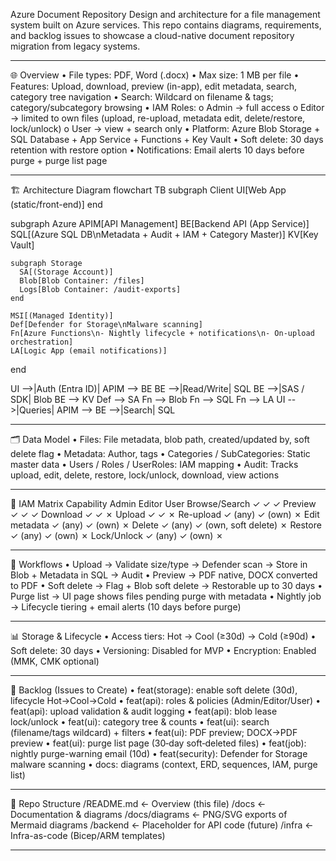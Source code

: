 Azure Document Repository
Design and architecture for a file management system built on Azure services. This repo contains diagrams, requirements, and backlog issues to showcase a cloud-native document repository migration from legacy systems.
________________________________________
🌐 Overview
•	File types: PDF, Word (.docx)
•	Max size: 1 MB per file
•	Features: Upload, download, preview (in-app), edit metadata, search, category tree navigation
•	Search: Wildcard on filename & tags; category/subcategory browsing
•	IAM Roles:
o	Admin → full access
o	Editor → limited to own files (upload, re-upload, metadata edit, delete/restore, lock/unlock)
o	User → view + search only
•	Platform: Azure Blob Storage + SQL Database + App Service + Functions + Key Vault
•	Soft delete: 30 days retention with restore option
•	Notifications: Email alerts 10 days before purge + purge list page
________________________________________
🏗 Architecture Diagram
flowchart TB
  subgraph Client
    UI[Web App (static/front-end)]
  end

  subgraph Azure
    APIM[API Management]
    BE[Backend API (App Service)]
    SQL[(Azure SQL DB\nMetadata + Audit + IAM + Category Master)]
    KV[Key Vault]

    subgraph Storage
      SA[(Storage Account)]
      Blob[Blob Container: /files]
      Logs[Blob Container: /audit-exports]
    end

    MSI[(Managed Identity)]
    Def[Defender for Storage\nMalware scanning]
    Fn[Azure Functions\n- Nightly lifecycle + notifications\n- On‑upload orchestration]
    LA[Logic App (email notifications)]
  end

  UI -->|Auth (Entra ID)| APIM --> BE
  BE -->|Read/Write| SQL
  BE -->|SAS / SDK| Blob
  BE --> KV
  Def --> SA
  Fn --> Blob
  Fn --> SQL
  Fn --> LA
  UI -->|Queries| APIM --> BE -->|Search| SQL
________________________________________
🗂 Data Model
•	Files: File metadata, blob path, created/updated by, soft delete flag
•	Metadata: Author, tags
•	Categories / SubCategories: Static master data
•	Users / Roles / UserRoles: IAM mapping
•	Audit: Tracks upload, edit, delete, restore, lock/unlock, download, view actions
________________________________________
🔑 IAM Matrix
Capability	Admin	Editor	User
Browse/Search	✓	✓	✓
Preview	✓	✓	✓
Download	✓	✓	✗
Upload	✓	✓	✗
Re-upload	✓ (any)	✓ (own)	✗
Edit metadata	✓ (any)	✓ (own)	✗
Delete	✓ (any)	✓ (own, soft delete)	✗
Restore	✓ (any)	✓ (own)	✗
Lock/Unlock	✓ (any)	✓ (own)	✗
________________________________________
🔄 Workflows
•	Upload → Validate size/type → Defender scan → Store in Blob + Metadata in SQL → Audit
•	Preview → PDF native, DOCX converted to PDF
•	Soft delete → Flag + Blob soft delete → Restorable up to 30 days
•	Purge list → UI page shows files pending purge with metadata
•	Nightly job → Lifecycle tiering + email alerts (10 days before purge)
________________________________________
📊 Storage & Lifecycle
•	Access tiers: Hot → Cool (≥30d) → Cold (≥90d)
•	Soft delete: 30 days
•	Versioning: Disabled for MVP
•	Encryption: Enabled (MMK, CMK optional)
________________________________________
📌 Backlog (Issues to Create)
•	feat(storage): enable soft delete (30d), lifecycle Hot→Cool→Cold
•	feat(api): roles & policies (Admin/Editor/User)
•	feat(api): upload validation & audit logging
•	feat(api): blob lease lock/unlock
•	feat(ui): category tree & counts
•	feat(ui): search (filename/tags wildcard) + filters
•	feat(ui): PDF preview; DOCX→PDF preview
•	feat(ui): purge list page (30‑day soft‑deleted files)
•	feat(job): nightly purge-warning email (10d)
•	feat(security): Defender for Storage malware scanning
•	docs: diagrams (context, ERD, sequences, IAM, purge list)
________________________________________
📁 Repo Structure
/README.md          ← Overview (this file)
/docs               ← Documentation & diagrams
/docs/diagrams      ← PNG/SVG exports of Mermaid diagrams
/backend            ← Placeholder for API code (future)
/infra              ← Infra-as-code (Bicep/ARM templates)
________________________________________

